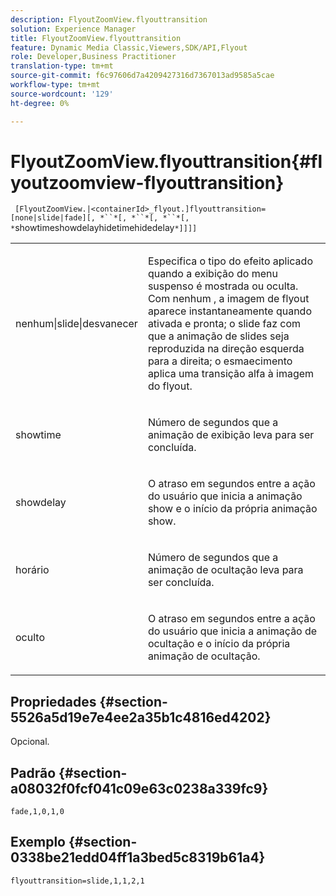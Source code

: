 ```yaml
---
description: FlyoutZoomView.flyouttransition
solution: Experience Manager
title: FlyoutZoomView.flyouttransition
feature: Dynamic Media Classic,Viewers,SDK/API,Flyout
role: Developer,Business Practitioner
translation-type: tm+mt
source-git-commit: f6c97606d7a4209427316d7367013ad9585a5cae
workflow-type: tm+mt
source-wordcount: '129'
ht-degree: 0%

---
```



# FlyoutZoomView.flyouttransition{#flyoutzoomview-flyouttransition}

` [FlyoutZoomView.|<containerId>_flyout.]flyouttransition=[none|slide|fade][, *``*[, *``*[, *``*[, *`showtimeshowdelayhidetimehidedelay`*]]]]`

<table id="table_AB421835D2454ECD8AA40DBFADBAC65F"> 
 <tbody> 
  <tr> 
   <td colname="col1"> <p> <span class="codeph"> <span class="varname"> nenhum|slide|desvanecer  </span> </span> </p> </td> 
   <td colname="col2"> <p> Especifica o tipo do efeito aplicado quando a exibição do menu suspenso é mostrada ou oculta. Com <span class="codeph"> nenhum </span>, a imagem de flyout aparece instantaneamente quando ativada e pronta; <span class="codeph"> o slide </span> faz com que a animação de slides seja reproduzida na direção esquerda para a direita; <span class="codeph"> o esmaecimento </span> aplica uma transição alfa à imagem do flyout. </p> </td> 
  </tr> 
  <tr> 
   <td colname="col1"> <p> <span class="codeph"> <span class="varname"> showtime  </span> </span> </p> </td> 
   <td colname="col2"> <p> Número de segundos que a animação de exibição leva para ser concluída. </p> </td> 
  </tr> 
  <tr> 
   <td colname="col1"> <p> <span class="codeph"> <span class="varname"> showdelay  </span> </span> </p> </td> 
   <td colname="col2"> <p> O atraso em segundos entre a ação do usuário que inicia a animação show e o início da própria animação show. </p> </td> 
  </tr> 
  <tr> 
   <td colname="col1"> <p> <span class="codeph"> <span class="varname"> horário  </span> </span> </p> </td> 
   <td colname="col2"> <p> Número de segundos que a animação de ocultação leva para ser concluída. </p> </td> 
  </tr> 
  <tr> 
   <td colname="col1"> <p> <span class="codeph"> <span class="varname"> oculto  </span> </span> </p> </td> 
   <td colname="col2"> <p> O atraso em segundos entre a ação do usuário que inicia a animação de ocultação e o início da própria animação de ocultação. </p> </td> 
  </tr> 
 </tbody> 
</table>

## Propriedades {#section-5526a5d19e7e4ee2a35b1c4816ed4202}

Opcional.

## Padrão {#section-a08032f0fcf041c09e63c0238a339fc9}

`fade,1,0,1,0`

## Exemplo {#section-0338be21edd04ff1a3bed5c8319b61a4}

`flyouttransition=slide,1,1,2,1`

